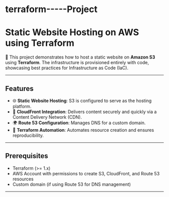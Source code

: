 # terraform-----Project 

# **Static Website Hosting on AWS using Terraform**  

🚀 This project demonstrates how to host a static website on **Amazon S3** using **Terraform**. The infrastructure is provisioned entirely with code, showcasing best practices for Infrastructure as Code (IaC).  

---

## **Features**  
- 🌐 **Static Website Hosting**: S3 is configured to serve as the hosting platform.  
- 🚀 **CloudFront Integration**: Delivers content securely and quickly via a Content Delivery Network (CDN).  
- 🌍 **Route 53 Configuration**: Manages DNS for a custom domain.  
- 🔧 **Terraform Automation**: Automates resource creation and ensures reproducibility.  

---

## **Prerequisites**  
- Terraform (>= 1.x)  
- AWS Account with permissions to create S3, CloudFront, and Route 53 resources  
- Custom domain (if using Route 53 for DNS management)  

---
